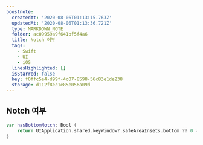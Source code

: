 ```yaml
---
boostnote:
  createdAt: '2020-08-06T01:13:15.763Z'
  updatedAt: '2020-08-06T01:13:36.721Z'
  type: MARKDOWN_NOTE
  folder: ac09959a9f641bf5f4a6
  title: Notch 여부
  tags:
    - Swift
    - UI
    - iOS
  linesHighlighted: []
  isStarred: false
  key: f0ffc5e4-d99f-4c07-8598-56c83e1de238
  storage: d112f8ec1e85e056a09d
---
```


Notch 여부
---
```swift
var hasBottomNotch: Bool {
    return UIApplication.shared.keyWindow?.safeAreaInsets.bottom ?? 0 > 0
}
```